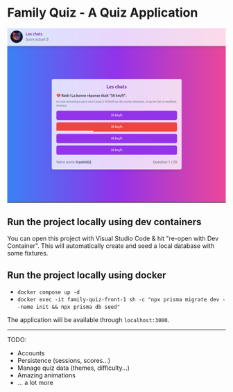 # Family Quiz - A Quiz Application

![WIP project screenshot](./public/images/app-screenshot.png "WIP project screenshot")

## Run the project locally using dev containers

You can open this project with Visual Studio Code & hit "re-open with Dev Container".  This will automatically create and seed a local database with some fixtures.

## Run the project locally using docker

- `docker compose up -d`
- `docker exec -it family-quiz-front-1 sh -c "npx prisma migrate dev --name init && npx prisma db seed"`


The application will be available through `localhost:3000`.

---

TODO:
- Accounts
- Persistence (sessions, scores...)
- Manage quiz data (themes, difficulty...)
- Amazing animations
- ... a lot more